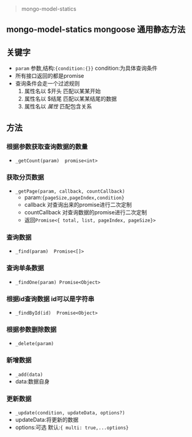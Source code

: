 >  mongo-model-statics
##  mongo-model-statics mongoose 通用静态方法
 

## 关键字
- `param` 参数,结构:`{condition:{}}` condition:为具体查询条件    
- 所有接口返回的都是promise
- 查询条件会走一个过滤规则  
    1. 属性名以 $开头 匹配以某某开始
    2. 属性名以 $结尾 匹配以某某结尾的数据
    3. 属性名以 $属性$ 匹配包含关系
## 方法 
 

### 根据参数获取查询数据的数量

- `_getCount(param)  promise<int>`

###  获取分页数据
 -  `_getPage(param, callback, countCallback)  `
    -  param:`{pageSize,pageIndex,condition}`
    -  callback   对查询出来的promise进行二次定制
    -  countCallback 对查询数据的promise进行二次定制
    -  返回`Promise<{ total, list, pageIndex, pageSize}>`

### 查询数据

-   `_find(param)  Promise<[]>` 

### 查询单条数据  

-   `_findOne(param) Promise<Object>`

### 根据id查询数据 id可以是字符串   

-   `_findById(id)  Promise<Object>`

### 根据参数删除数据

-   `_delete(param)`

### 新增数据

-   `_add(data)`
-   data:数据自身

### 更新数据

-   `_update(condition, updateData, options?)`
-   updateData:将更新的数据
-   options:可选 默认:`{ multi: true,...options}`